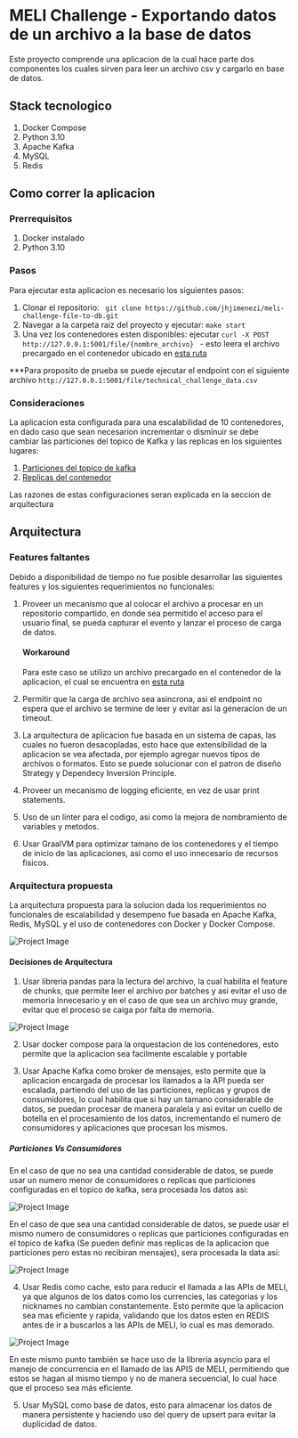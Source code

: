 # MELI Challenge - Exportando datos de un archivo a la base de datos

Este proyecto comprende una aplicacion de la cual hace parte dos componentes los cuales sirven para leer un archivo csv y cargarlo en base de datos.

## Stack tecnologico
1. Docker Compose
2. Python 3.10
3. Apache Kafka
4. MySQL
5. Redis

## Como correr la aplicacion

### Prerrequisitos

1. Docker instalado
2. Python 3.10

### Pasos
Para ejecutar esta aplicacion es necesario los siguientes pasos:

1. Clonar el repositorio: ``` git clone https://github.com/jhjimenezi/meli-challenge-file-to-db.git```
2. Navegar a la carpeta raiz del proyecto y ejecutar: ```make start```
3. Una vez los contenedores esten disponibles: ejecutar ```curl -X POST http://127.0.0.1:5001/file/{nombre_archivo} ``` - esto leera el archivo precargado en el contenedor ubicado en <a href="https://github.com/jhjimenezi/meli-challenge-file-to-db/tree/master/read-file-app/resources/files">esta ruta</a>

***Para proposito de prueba se puede ejecutar el endpoint con el siguiente archivo ```http://127.0.0.1:5001/file/technical_challenge_data.csv```

### Consideraciones

La aplicacion esta configurada para una escalabilidad de 10 contenedores, en dado caso que sean necesarion incrementar o disminuir se debe cambiar las particiones del topico de Kafka y las replicas en los siguientes lugares:

1. <a href="https://github.com/jhjimenezi/meli-challenge-file-to-db/blob/master/docker-compose.yml#L79">Particiones del topico de kafka</a>
2. <a href="https://github.com/jhjimenezi/meli-challenge-file-to-db/blob/master/docker-compose.yml#L152">Replicas del contenedor</a>

Las razones de estas configuraciones seran explicada en la seccion de arquitectura

## Arquitectura

### Features faltantes

Debido a disponibilidad de tiempo no fue posible desarrollar las siguientes features y los siguientes requerimientos no funcionales:

1. Proveer un mecanismo que al colocar el archivo a procesar en un repositorio compartido, en donde sea permitido el acceso para el usuario final, se pueda capturar el evento y lanzar el proceso de carga de datos.
    #### Workaround
    Para este caso se utilizo un archivo precargado en el contenedor de la aplicacion, el cual se encuentra en <a href="https://github.com/jhjimenezi/meli-challenge-file-to-db/tree/master/read-file-app/resources/files">esta ruta</a>

2. Permitir que la carga de archivo sea asincrona, asi el endpoint no espera que el archivo se termine de leer y evitar asi la generacion de un timeout.

3. La arquitectura de aplicacion fue basada en un sistema de capas, las cuales no fueron desacopladas, esto hace que extensibilidad de la aplicacion se vea afectada, por ejemplo  agregar nuevos tipos de archivos o formatos. Esto se puede solucionar con el patron de diseño Strategy y Dependecy Inversion Principle.

4. Proveer un mecanismo de logging eficiente, en vez de usar print statements.

5. Uso de un linter para el codigo, asi como la mejora de nombramiento de variables y metodos.

6. Usar GraalVM para optimizar tamano de los contenedores y el tiempo de inicio de las aplicaciones, asi como el uso innecesario de recursos fisicos.

### Arquitectura propuesta

La arquitectura propuesta para la solucion dada los requerimientos no funcionales de escalabilidad y desempeno fue basada en Apache Kafka, Redis, MySQL y el uso de contenedores con Docker y Docker Compose.

![Project Image](/documentation/General_Schema.jpg)

#### Decisiones de Arquitectura

1. Usar libreria pandas para la lectura del archivo, la cual habilita el feature de chunks, que permite leer el archivo por batches y asi evitar el uso de memoria innecesario y en el caso de que sea un archivo muy grande, evitar que el proceso se caiga por falta de memoria.

![Project Image](/documentation/read_file_app.jpg)

2. Usar docker compose para la orquestacion de los contenedores, esto permite que la aplicacion sea facilmente escalable y portable

3. Usar Apache Kafka como broker de mensajes, esto permite que la aplicacion encargada de procesar los llamados a la API pueda ser escalada, partiendo del uso de las particiones, replicas y grupos de consumidores, lo cual habilita que si hay un tamano considerable de datos, se puedan procesar de manera paralela y asi evitar un cuello de botella en el procesamiento de los datos, incrementando el numero de consumidores y aplicaciones que procesan los mismos.

##### Particiones Vs Consumidores
En el caso de que no sea una cantidad considerable de datos, se puede usar un numero menor de consumidores o replicas que particiones configuradas en el topico de kafka, sera procesada los datos asi:

![Project Image](/documentation/Partitions_Consumers.png)

En el caso de que sea una cantidad considerable de datos, se puede usar el mismo numero de consumidores o replicas que particiones configuradas en el topico de kafka (Se pueden definir mas replicas de la aplicacion que particiones pero estas no recibiran mensajes), sera procesada la data asi:

![Project Image](/documentation/Partitions_Consumers2.png)

4. Usar Redis como cache, esto para reducir el llamada a las APIs de MELI, ya que algunos de los datos como los currencies, las categorias y los nicknames no cambian constantemente. Esto permite que la aplicacion sea mas eficiente y rapida, validando que los datos esten en REDIS antes de ir a buscarlos a las APIs de MELI, lo cual es mas demorado.

![Project Image](/documentation/proccess_file_app.jpg)

En este mismo punto también se hace uso de la librería asyncio para el manejo de concurrencia en el llamado de las APIS de MELI, permitiendo que estos se hagan al mismo tiempo y no de manera secuencial, lo cual hace que el proceso sea más eficiente.

5. Usar MySQL como base de datos, esto para almacenar los datos de manera persistente y haciendo uso del query de upsert para evitar la duplicidad de datos.


